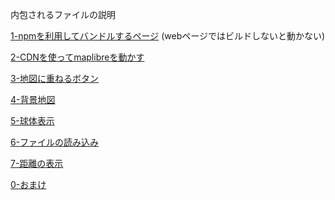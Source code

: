 内包されるファイルの説明


[1-npmを利用してバンドルするページ](./1-usenpm/)
(webページではビルドしないと動かない)


[2-CDNを使ってmaplibreを動かす](./2-useCDN/)


[3-地図に重ねるボタン](./3-userInteractions/)

[4-背景地図](./4-backgroundMaps)

[5-球体表示](./5-globeView/)

[6-ファイルの読み込み](./6-readFiles)

[7-距離の表示](./7-distance/)


[0-おまけ](./0-node-lessons/)